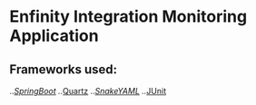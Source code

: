 # Enfinity Integration Monitoring Application

## Frameworks used:
..*[SpringBoot](https://projects.spring.io/spring-boot/)
..*[Quartz](http://www.quartz-scheduler.org/documentation/)
..*[SnakeYAML](https://bitbucket.org/asomov/snakeyaml/wiki/Documentation)
..*[JUnit](http://junit.org/junit5/)

